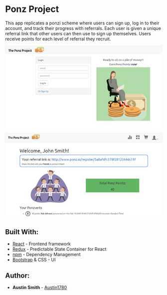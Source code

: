 # Ponz Project

This app replicates a ponzi scheme where users can sign up, log in to their account, and track their progress with referrals. Each user is given a unique referral link that other users can then use to sign up themselves. Users receive points for each level of referral they recruit.

![homepage screenshot](https://github.com/Austin1780/project_ponz/blob/master/public/images/111.png)

![logged in screenshot](https://github.com/Austin1780/project_ponz/blob/master/public/images/222.png)

## Built With:

* [React](https://reactjs.org/) - Frontend framework
* [Redux](https://redux.js.org/) - Predictable State Container for React
* [npm](https://www.npmjs.com/) - Dependency Management
* [Bootstrap](https://getbootstrap.com/) & CSS - UI

## Author:

* **Austin Smith** - [Austin1780](https://github.com/Austin1780)
